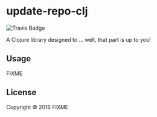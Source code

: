 # update-repo-clj

![Travis Badge](https://travis-ci.org/quilesbaker/update-repo-clj.svg?branch=master)

A Clojure library designed to ... well, that part is up to you!

## Usage

FIXME

## License

Copyright © 2016 FIXME
